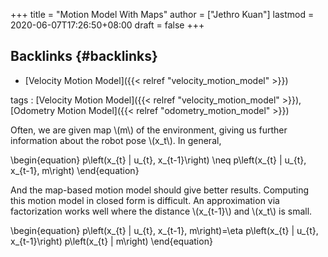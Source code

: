 +++
title = "Motion Model With Maps"
author = ["Jethro Kuan"]
lastmod = 2020-06-07T17:26:50+08:00
draft = false
+++

## Backlinks {#backlinks}

- [Velocity Motion Model]({{< relref "velocity_motion_model" >}})

tags
: [Velocity Motion Model]({{< relref "velocity_motion_model" >}}), [Odometry Motion Model]({{< relref "odometry_motion_model" >}})

Often, we are given map \\(m\\) of the environment, giving us further
information about the robot pose \\(x_t\\). In general,

\begin{equation}
p\left(x\_{t} | u\_{t}, x\_{t-1}\right) \neq p\left(x\_{t} | u\_{t}, x\_{t-1}, m\right)
\end{equation}

And the map-based motion model should give better results. Computing
this motion model in closed form is difficult. An approximation via
factorization works well where the distance \\(x\_{t-1}\\) and \\(x_t\\) is
small.

\begin{equation}
p\left(x\_{t} | u\_{t}, x\_{t-1}, m\right)=\eta p\left(x\_{t} | u\_{t}, x\_{t-1}\right) p\left(x\_{t} | m\right)
\end{equation}
